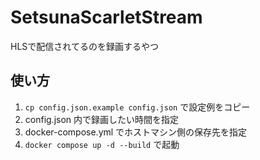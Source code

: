 # SetsunaScarletStream
HLSで配信されてるのを録画するやつ

## 使い方
1. `cp config.json.example config.json` で設定例をコピー
2. config.json 内で録画したい時間を指定
3. docker-compose.yml でホストマシン側の保存先を指定
4. `docker compose up -d --build` で起動
